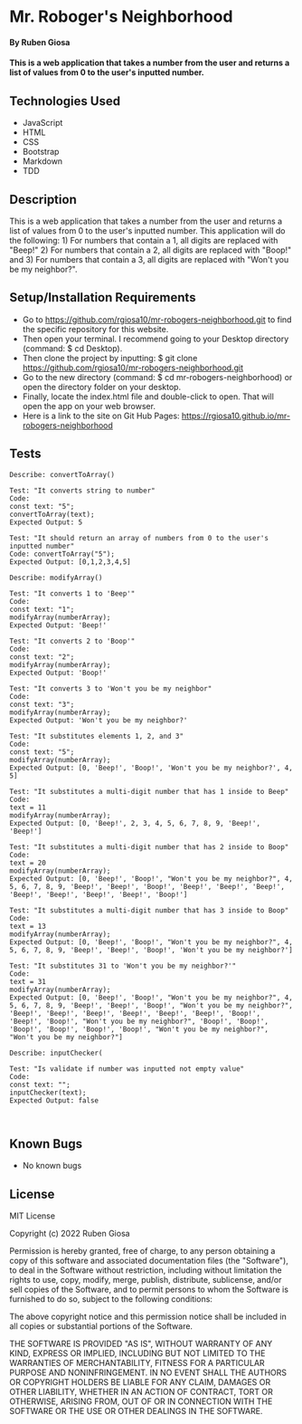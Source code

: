 # Mr. Roboger's Neighborhood

#### By Ruben Giosa

#### This is a web application that takes a number from the user and returns a list of values from 0 to the user's inputted number.

## Technologies Used

* JavaScript
* HTML
* CSS
* Bootstrap
* Markdown
* TDD

## Description

This is a web application that takes a number from the user and returns a list of values from 0 to the user's inputted number. This application will do the following: 1) For numbers that contain a 1, all digits are replaced with "Beep!" 2) For numbers that contain a 2, all digits are replaced with "Boop!" and 3) For numbers that contain a 3, all digits are replaced with "Won't you be my neighbor?". 

## Setup/Installation Requirements

* Go to https://github.com/rgiosa10/mr-robogers-neighborhood.git to find the specific repository for this website.
* Then open your terminal. I recommend going to your Desktop directory (command: $ cd Desktop).
* Then clone the project by inputting: $ git clone https://github.com/rgiosa10/mr-robogers-neighborhood.git
* Go to the new directory (command: $ cd mr-robogers-neighborhood) or open the directory folder on your desktop.
* Finally, locate the index.html file and double-click to open. That will open the app on your web browser.
* Here is a link to the site on Git Hub Pages: https://rgiosa10.github.io/mr-robogers-neighborhood 

## Tests

```
Describe: convertToArray()

Test: "It converts string to number"
Code: 
const text: "5";
convertToArray(text);
Expected Output: 5

Test: "It should return an array of numbers from 0 to the user's inputted number"
Code: convertToArray("5");
Expected Output: [0,1,2,3,4,5]

Describe: modifyArray()

Test: "It converts 1 to 'Beep'"
Code: 
const text: "1";
modifyArray(numberArray);
Expected Output: 'Beep!'

Test: "It converts 2 to 'Boop'"
Code: 
const text: "2";
modifyArray(numberArray);
Expected Output: 'Boop!'

Test: "It converts 3 to 'Won't you be my neighbor"
Code: 
const text: "3";
modifyArray(numberArray);
Expected Output: 'Won't you be my neighbor?'

Test: "It substitutes elements 1, 2, and 3"
Code: 
const text: "5";
modifyArray(numberArray);
Expected Output: [0, 'Beep!', 'Boop!', 'Won't you be my neighbor?', 4, 5]

Test: "It substitutes a multi-digit number that has 1 inside to Beep"
Code: 
text = 11
modifyArray(numberArray);
Expected Output: [0, 'Beep!', 2, 3, 4, 5, 6, 7, 8, 9, 'Beep!', 'Beep!']

Test: "It substitutes a multi-digit number that has 2 inside to Boop"
Code: 
text = 20
modifyArray(numberArray);
Expected Output: [0, 'Beep!', 'Boop!', "Won't you be my neighbor?", 4, 5, 6, 7, 8, 9, 'Beep!', 'Beep!', 'Boop!', 'Beep!', 'Beep!', 'Beep!', 'Beep!', 'Beep!', 'Beep!', 'Beep!', 'Boop!']

Test: "It substitutes a multi-digit number that has 3 inside to Boop"
Code: 
text = 13
modifyArray(numberArray);
Expected Output: [0, 'Beep!', 'Boop!', "Won't you be my neighbor?", 4, 5, 6, 7, 8, 9, 'Beep!', 'Beep!', 'Boop!', 'Won't you be my neighbor?']

Test: "It substitutes 31 to 'Won't you be my neighbor?'"
Code: 
text = 31
modifyArray(numberArray);
Expected Output: [0, 'Beep!', 'Boop!', "Won't you be my neighbor?", 4, 5, 6, 7, 8, 9, 'Beep!', 'Beep!', 'Boop!', "Won't you be my neighbor?", 'Beep!', 'Beep!', 'Beep!', 'Beep!', 'Beep!', 'Beep!', 'Boop!', 'Beep!', 'Boop!', "Won't you be my neighbor?", 'Boop!', 'Boop!', 'Boop!', 'Boop!', 'Boop!', 'Boop!', "Won't you be my neighbor?", "Won't you be my neighbor?"]

Describe: inputChecker(

Test: "Is validate if number was inputted not empty value"
Code: 
const text: "";
inputChecker(text);
Expected Output: false



```

## Known Bugs

* No known bugs 

## License

MIT License

Copyright (c) 2022 Ruben Giosa

Permission is hereby granted, free of charge, to any person obtaining a copy of this software and associated documentation files (the "Software"), to deal in the Software without restriction, including without limitation the rights to use, copy, modify, merge, publish, distribute, sublicense, and/or sell copies of the Software, and to permit persons to whom the Software is furnished to do so, subject to the following conditions:

The above copyright notice and this permission notice shall be included in all copies or substantial portions of the Software.

THE SOFTWARE IS PROVIDED "AS IS", WITHOUT WARRANTY OF ANY KIND, EXPRESS OR IMPLIED, INCLUDING BUT NOT LIMITED TO THE WARRANTIES OF MERCHANTABILITY, FITNESS FOR A PARTICULAR PURPOSE AND NONINFRINGEMENT. IN NO EVENT SHALL THE AUTHORS OR COPYRIGHT HOLDERS BE LIABLE FOR ANY CLAIM, DAMAGES OR OTHER LIABILITY, WHETHER IN AN ACTION OF CONTRACT, TORT OR OTHERWISE, ARISING FROM, OUT OF OR IN CONNECTION WITH THE SOFTWARE OR THE USE OR OTHER DEALINGS IN THE SOFTWARE.